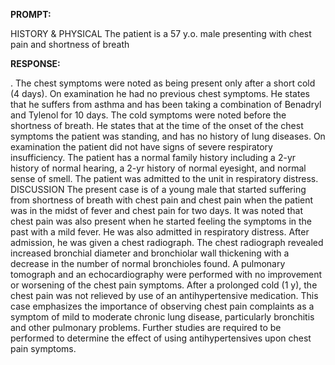 **PROMPT:**

HISTORY & PHYSICAL The patient is a 57 y.o. male presenting with chest pain and shortness of breath

**RESPONSE:**

 . The chest symptoms were noted as being present only after a short cold (4 days). On examination he had no previous chest symptoms. He states that he suffers from asthma and has been taking a combination of Benadryl and Tylenol for 10 days. The cold symptoms were noted before the shortness of breath. He states that at the time of the onset of the chest symptoms the patient was standing, and has no history of lung diseases. On examination the patient did not have signs of severe respiratory insufficiency. The patient has a normal family history including a 2-yr history of normal hearing, a 2-yr history of normal eyesight, and normal sense of smell. The patient was admitted to the unit in respiratory distress.  DISCUSSION The present case is of a young male that started suffering from shortness of breath with chest pain and chest pain when the patient was in the midst of fever and chest pain for two days. It was noted that chest pain was also present when he started feeling the symptoms in the past with a mild fever. He was also admitted in respiratory distress. After admission, he was given a chest radiograph. The chest radiograph revealed increased bronchial diameter and bronchiolar wall thickening with a decrease in the number of normal bronchioles found. A pulmonary tomograph and an echocardiography were performed with no improvement or worsening of the chest pain symptoms. After a prolonged cold (1 y), the chest pain was not relieved by use of an antihypertensive medication. This case emphasizes the importance of observing chest pain complaints as a symptom of mild to moderate chronic lung disease, particularly bronchitis and other pulmonary problems. Further studies are required to be performed to determine the effect of using antihypertensives upon chest pain symptoms.